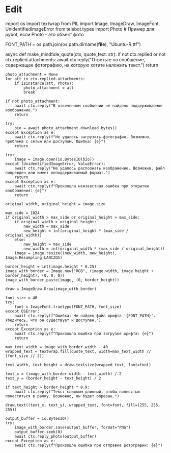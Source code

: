 # Edit
import os
import textwrap
from PIL import Image, ImageDraw, ImageFont, UnidentifiedImageError
from telebot.types import Photo # Пример для pybot, если Photo - это объект фото

FONT_PATH = os.path.join(os.path.dirname(__file__), "Ubuntu-R.ttf")

async def make_mindfule_quote(ctx, quote_text: str):
    if not ctx.replied or not ctx.replied.attachments:
        await ctx.reply("Ответьте на сообщение, содержащее фотографию, на которую хотите наложить текст.")
        return

    photo_attachment = None
    for att in ctx.replied.attachments:
        if isinstance(att, Photo):
            photo_attachment = att
            break

    if not photo_attachment:
        await ctx.reply("В отвеченном сообщении не найдено поддерживаемое изображение.")
        return

    try:
        bio = await photo_attachment.download_bytes()
    except Exception as e:
        await ctx.reply(f"Не удалось загрузить фотографию. Возможно, проблема с сетью или доступом. Ошибка: {e}")
        return

    try:
        image = Image.open(io.BytesIO(bio))
    except (UnidentifiedImageError, ValueError):
        await ctx.reply("Не удалось распознать изображение. Возможно, файл поврежден или имеет неподдерживаемый формат.")
        return
    except Exception as e:
        await ctx.reply(f"Произошла неизвестная ошибка при открытии изображения: {e}")
        return

    original_width, original_height = image.size
    
    max_side = 1024
    if original_width > max_side or original_height > max_side:
        if original_width > original_height:
            new_width = max_side
            new_height = int(original_height * (max_side / original_width))
        else:
            new_height = max_side
            new_width = int(original_width * (max_side / original_height))
        image = image.resize((new_width, new_height), Image.Resampling.LANCZOS)

    border_height = int(image.height * 0.25)
    image_with_border = Image.new("RGB", (image.width, image.height + border_height), (0, 0, 0))
    image_with_border.paste(image, (0, border_height))

    draw = ImageDraw.Draw(image_with_border)

    font_size = 40
    try:
        font = ImageFont.truetype(FONT_PATH, font_size)
    except OSError:
        await ctx.reply(f"Ошибка: Не найден файл шрифта '{FONT_PATH}'. Убедитесь, что он существует и доступен.")
        return
    except Exception as e:
        await ctx.reply(f"Произошла ошибка при загрузке шрифта: {e}")
        return

    max_text_width = image_with_border.width - 40
    wrapped_text = textwrap.fill(quote_text, width=max_text_width // (font_size // 2))

    text_width, text_height = draw.textsize(wrapped_text, font=font)

    text_x = (image_with_border.width - text_width) / 2
    text_y = (border_height - text_height) / 2

    if text_height > border_height * 0.9:
        await ctx.reply("Текст слишком длинный, чтобы полностью поместиться в рамку. Возможно, он будет обрезан.")

    draw.text((text_x, text_y), wrapped_text, font=font, fill=(255, 255, 255))

    output_buffer = io.BytesIO()
    try:
        image_with_border.save(output_buffer, format="PNG")
        output_buffer.seek(0)
        await ctx.reply_photo(output_buffer)
    except Exception as e:
        await ctx.reply(f"Произошла ошибка при отправке фотографии: {e}")
